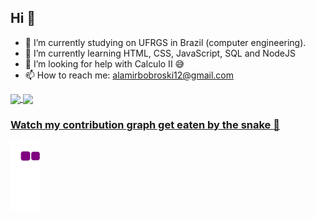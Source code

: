 ## Hi 👋

- 🔭 I’m currently studying on UFRGS in Brazil (computer engineering).
- 🌱 I’m currently learning HTML, CSS, JavaScript, SQL and NodeJS
- 🤔 I’m looking for help with Calculo II 😅
- 📫 How to reach me: alamirbobroski12@gmail.com

<div>
  <a href="https://github.com/Alamito">
  <img height="180em"   align="center" src="https://github-readme-stats.vercel.app/api?username=Alamito&show_icons=true&theme=react&include_all_commits=true&count_private=true"/>
  <img height="180em"  align="center" src="https://github-readme-stats.vercel.app/api/top-langs/?username=Alamito&layout=compact&langs_count=7&theme=react" />
    </div>
  
   
  ### Watch my contribution graph get eaten by the snake 🐍
  ![snake gif](https://github.com/Alamito/Alamito/blob/output/github-contribution-grid-snake.gif)
